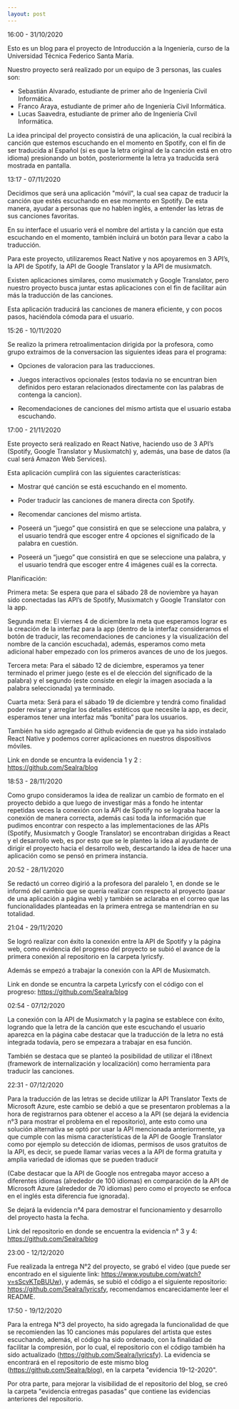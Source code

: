 ```yaml
---
layout: post
---
```


16:00 - 31/10/2020

Esto es un blog para el proyecto de Introducción a la Ingeniería, curso de la Universidad Técnica Federico Santa María.

Nuestro proyecto será realizado por un equipo de 3 personas, las cuales son:

- Sebastián Alvarado, estudiante de primer año de Ingeniería Civil Informática.
- Franco Araya, estudiante de primer año de Ingeniería Civil Informática.
- Lucas Saavedra, estudiante de primer año de Ingeniería Civil Informática.


La idea principal del proyecto consistirá de una aplicación, la cual recibirá la canción que estemos escuchando en el momento en Spotify,
con el fin de ser traducida al Español (si es que la letra original de la canción está en otro idioma) presionando un botón,
posteriormente la letra ya traducida será mostrada en pantalla.

13:17 - 07/11/2020

Decidimos que será una aplicación "móvil", la cual sea capaz de traducir la canción que estés escuchando en ese momento en Spotify.
De esta manera, ayudar a personas que no hablen inglés, a entender las letras de sus canciones favoritas.

En su interface el usuario verá el nombre del artista y la canción que esta escuchando en el momento, también incluirá un botón para 
llevar a cabo la traducción.

Para este proyecto, utilizaremos React Native y nos apoyaremos en 3 API’s, la API de Spotify, la API de Google Translator y la API de musixmatch.

Existen aplicaciones similares, como musixmatch y Google Translator, pero nuestro proyecto busca juntar estas aplicaciones con el fin 
de facilitar aún más la traducción de las canciones.

Esta aplicación traducirá las canciones de manera eficiente, y con pocos pasos, haciéndola cómoda para el usuario.

15:26 - 10/11/2020

Se realizo la primera retroalimentacion dirigida por la profesora, como grupo extraimos de la conversacion las siguientes ideas para el programa:

- Opciones de valoracion para las traducciones. 

- Juegos interactivos opcionales (estos todavia no se encuntran bien definidos pero estaran relacionados directamente con las palabras de contenga la cancion).

- Recomendaciones de canciones del mismo artista que el usuario estaba escuchando.

17:00 - 21/11/2020

Este proyecto será realizado en React Native, haciendo uso de 3 API’s (Spotify, Google Translator y Musixmatch) y, además, una base de datos (la cual será Amazon Web Services). 

 

Esta aplicación cumplirá con las siguientes características: 

- Mostrar qué canción se está escuchando en el momento. 

- Poder traducir las canciones de manera directa con Spotify. 

- Recomendar canciones del mismo artista. 

- Poseerá un “juego” que consistirá en que se seleccione una palabra, y el usuario tendrá que escoger entre 4 opciones el significado de la palabra en cuestión. 

- Poseerá un “juego” que consistirá en que se seleccione una palabra, y el usuario tendrá que escoger entre 4 imágenes cuál es la correcta. 

Planificación:  

Primera meta: Se espera que para el sábado 28 de noviembre ya hayan sido conectadas las API’s de Spotify, Musixmatch y Google Translator con la app. 

Segunda meta: El viernes 4 de diciembre la meta que esperamos lograr es la creación de la interfaz para la app (dentro de la interfaz consideramos el botón de traducir, las recomendaciones de canciones y la visualización del nombre de la canción escuchada), además, esperamos como meta adicional haber empezado con los primeros avances de uno de los juegos. 

Tercera meta: Para el sábado 12 de diciembre, esperamos ya tener terminado el primer juego (este es el de elección del significado de la palabra) y el segundo (este consiste en elegir la imagen asociada a la palabra seleccionada) ya terminado. 

Cuarta meta: Será para el sábado 19 de diciembre y tendrá como finalidad poder revisar y arreglar los detalles estéticos que necesite la app, es decir, esperamos tener una interfaz más “bonita” para los usuarios. 

 

También ha sido agregado al Github evidencia de que ya ha sido instalado React Native y podemos correr aplicaciones en nuestros dispositivos móviles. 

Link en donde se encuntra la evidencia 1 y 2 : https://github.com/Sealra/blog

18:53 - 28/11/2020 

Como grupo consideramos la idea de realizar un cambio de formato en el proyecto debido a que luego de investigar más a fondo he intentar repetidas veces la conexión con la API de Spotify no se lograba hacer la conexión de manera correcta, además casi toda la información que pudimos encontrar con respecto a las implementaciones de las APIs (Spotify, Musixmatch y Google Translator) se encontraban dirigidas a React y el desarrollo web, es por esto que se le planteo la idea al ayudante de dirigir el proyecto hacia el desarrollo web, descartando la idea de hacer una aplicación como se pensó en primera instancia.

20:52 - 28/11/2020

Se redactó un correo digirió a la profesora del paralelo 1, en donde se le informó del cambio que se quería realizar con respecto al proyecto (pasar de una aplicación a página web) y también se aclaraba en el correo que las funcionalidades planteadas en la primera entrega se mantendrían en su totalidad.

21:04 - 29/11/2020

Se logró realizar con éxito la conexión entre la API de Spotify y la página web, como evidencia del progreso del proyecto se subió el avance de la primera conexión al repositorio en la carpeta lyricsfy.

Además se empezó a trabajar la conexión con la API de Musixmatch.

Link en donde se encuntra la carpeta Lyricsfy con el código con el progreso: https://github.com/Sealra/blog

02:54 - 07/12/2020

La conexión con la API de Musixmatch y la pagina se establece con éxito, logrando que la letra de la canción que este escuchando el usuario aparezca en la página cabe destacar que la traducción de la letra no está integrada todavía, pero se empezara a trabajar en esa función.

También se destaca que se planteó la posibilidad de utilizar el i18next (framework de internalización y localización) como herramienta para traducir las canciones.

22:31 - 07/12/2020

Para la traducción de las letras se decide utilizar la API Translator Texts de Microsoft Azure, este cambio se debió a que se presentaron problemas a la hora de registrarnos para obtener el acceso a la API (se dejará la evidencia n°3 para mostrar el problema en el repositorio), ante esto como una solución alternativa se optó por usar la API mencionada anteriormente, ya que cumple con las misma características de la API de Google Translator como por ejemplo su detección de idiomas, permisos de usos gratuitos de la API, es decir, se puede llamar varias veces a la API de forma gratuita y amplia variedad de idiomas que se pueden traducir 

(Cabe destacar que la API de Google nos entregaba mayor acceso a diferentes idiomas (alrededor de 100 idiomas) en comparación de la API de Microsoft Azure (alrededor de 70 idiomas) pero como el proyecto se enfoca en el inglés esta diferencia fue ignorada).

Se dejará la evidencia n°4 para demostrar el funcionamiento y desarrollo del proyecto hasta la fecha.

Link del repositorio en donde se encuentra la evidencia n° 3 y 4: https://github.com/Sealra/blog

23:00 - 12/12/2020

Fue realizada la entrega N°2 del proyecto, se grabó el video (que puede ser encontrado en el siguiente link: https://www.youtube.com/watch?v=sScvKTpBUUw), y además, se subió el código a el siguiente repositorio: https://github.com/Sealra/lyricsfy, recomendamos encarecidamente leer el README.

17:50 - 19/12/2020

Para la entrega N°3 del proyecto, ha sido agregada la funcionalidad de que se recomienden las 10 canciones más populares del artista que estes escuchando, además, el código ha sido ordenado, con la finalidad de facilitar la compresión, por lo cual, el repositorio con el código también ha sido actualizado (https://github.com/Sealra/lyricsfy). La evidencia se encontrará en el repositorio de este mismo blog (https://github.com/Sealra/blog), en la carpeta "evidencia 19-12-2020".

Por otra parte, para mejorar la visibilidad de el repositorio del blog, se creó la carpeta "evidencia entregas pasadas" que contiene las evidencias anteriores del repositorio.
